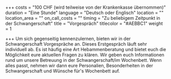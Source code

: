 +++
costs = "100 CHF (wird teilweise von der Krankenkasse übernommen)"
duration = "Eine Stunde"
language = "Deutsch oder Englisch"
location = ""
location_area = ""
on_call_costs = ""
timing = "Zu beliebigem Zeitpunkt in der Schwangerschaft"
title = "Vorgespräch"
titlecolor = "#AEBBC1"
weight = 1

+++
Um sich gegenseitig kennenzulernen, bieten wir in der Schwangerschaft Vorgespräche an. Dieses Erstgespräch läuft sehr individuell ab. Es ist häufig eine Art Hebammenberatung und bietet euch die Möglichkeit eure aktuellen Fragen zu klären. Wir geben euch Informationen rund um unsere Betreuung in der Schwangerschaft/im Wochenbett. Wenn alles passt, nehmen wir dann eure Personalien, Besonderheiten in der Schwangerschaft und Wünsche für's Wochenbett auf.  